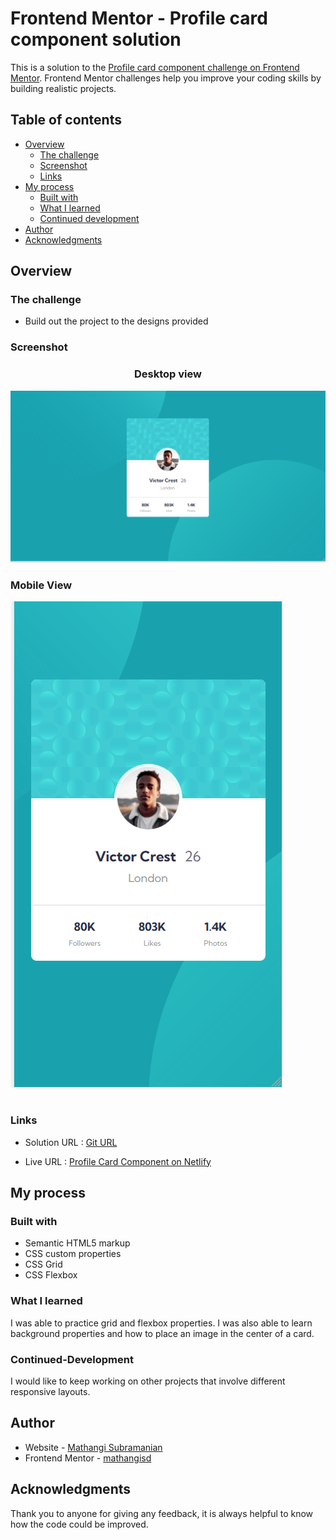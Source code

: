 # Frontend Mentor - Profile card component solution

This is a solution to the [Profile card component challenge on Frontend Mentor](https://www.frontendmentor.io/challenges/profile-card-component-cfArpWshJ). Frontend Mentor challenges help you improve your coding skills by building realistic projects. 


## Table of contents

- [Overview](#overview)
  - [The challenge](#the-challenge)
  - [Screenshot](#screenshot)
  - [Links](#links)
- [My process](#my-process)
  - [Built with](#built-with)
  - [What I learned](#what-i-learned)
  - [Continued development](#continued-development)
- [Author](#author)
- [Acknowledgments](#acknowledgments)


## Overview
### The challenge

- Build out the project to the designs provided

### Screenshot


### <p style="text-align: center;">Desktop view</p> 

![](./screenshot_profilecard_desktop.png)


### <p style="text-align: left;">Mobile View</p> 

![](./screenshot_profilecard_mobile.png)


# 
### Links

- Solution URL : [Git URL](https://github.com/mathangisd/profile-card-component.git)

- Live URL : [Profile Card Component on Netlify](https://profile-card-msd.netlify.app/)


## My process
### Built with

- Semantic HTML5 markup
- CSS custom properties
- CSS Grid
- CSS Flexbox 

### What I learned

I was able to practice grid and flexbox properties. I was also able to learn background properties and how to place an image in the center of a card.

### Continued-Development

I would like to keep working on other projects that involve different responsive layouts.

## Author
- Website - [Mathangi Subramanian](https://github.com/mathangisd)
- Frontend Mentor - [mathangisd](https://www.frontendmentor.io/profile/mathangisd)

## Acknowledgments
Thank you to anyone for giving any feedback, it is always helpful to know how the code could be improved.